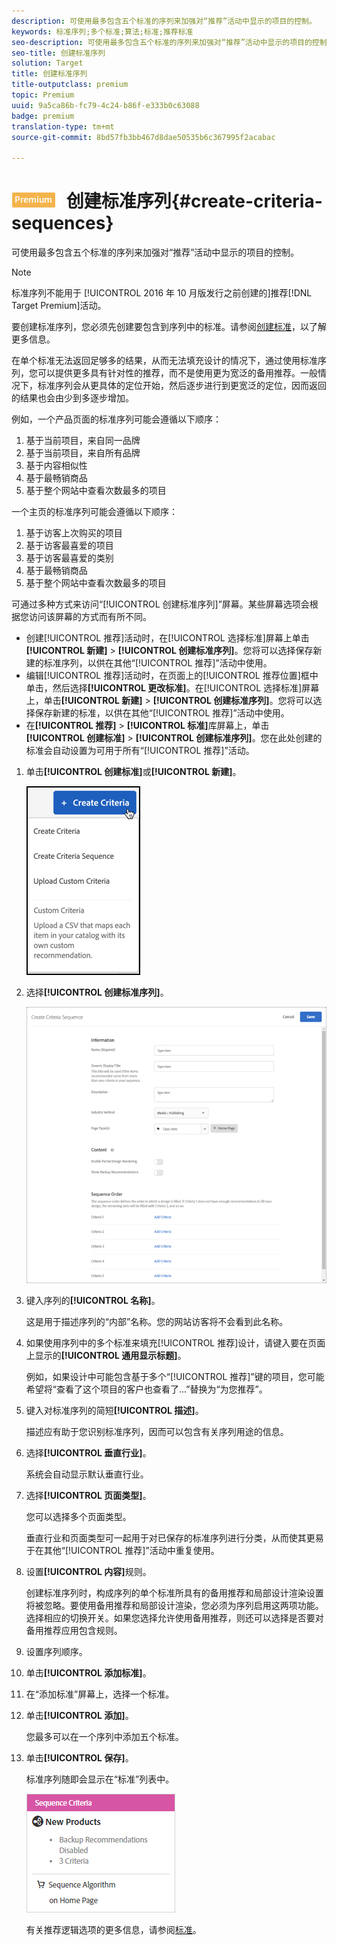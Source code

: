 ```yaml
---
description: 可使用最多包含五个标准的序列来加强对“推荐”活动中显示的项目的控制。
keywords: 标准序列;多个标准;算法;标准;推荐标准
seo-description: 可使用最多包含五个标准的序列来加强对“推荐”活动中显示的项目的控制。
seo-title: 创建标准序列
solution: Target
title: 创建标准序列
title-outputclass: premium
topic: Premium
uuid: 9a5ca86b-fc79-4c24-b86f-e333b0c63088
badge: premium
translation-type: tm+mt
source-git-commit: 8bd57fb3bb467d8dae50535b6c367995f2acabac

---
```



# ![PREMIUM](/help/assets/premium.png) 创建标准序列{#create-criteria-sequences}

可使用最多包含五个标准的序列来加强对“推荐”活动中显示的项目的控制。

>[!NOTE]
>
>标准序列不能用于 [!UICONTROL  2016 年 10 月版发行之前创建的]推荐[!DNL Target Premium]活动。

要创建标准序列，您必须先创建要包含到序列中的标准。请参阅[创建标准](../../c-recommendations/c-algorithms/create-new-algorithm.md#task_8A9CB465F28D44899F69F38AD27352FE)，以了解更多信息。

在单个标准无法返回足够多的结果，从而无法填充设计的情况下，通过使用标准序列，您可以提供更多具有针对性的推荐，而不是使用更为宽泛的备用推荐。一般情况下，标准序列会从更具体的定位开始，然后逐步进行到更宽泛的定位，因而返回的结果也会由少到多逐步增加。

例如，一个产品页面的标准序列可能会遵循以下顺序：

1. 基于当前项目，来自同一品牌
1. 基于当前项目，来自所有品牌
1. 基于内容相似性
1. 基于最畅销商品
1. 基于整个网站中查看次数最多的项目

一个主页的标准序列可能会遵循以下顺序：

1. 基于访客上次购买的项目
1. 基于访客最喜爱的项目
1. 基于访客最喜爱的类别
1. 基于最畅销商品
1. 基于整个网站中查看次数最多的项目

可通过多种方式来访问“[!UICONTROL 创建标准序列]”屏幕。某些屏幕选项会根据您访问该屏幕的方式而有所不同。

* 创建[!UICONTROL 推荐]活动时，在[!UICONTROL 选择标准]屏幕上单击&#x200B;**[!UICONTROL 新建]** &gt; **[!UICONTROL 创建标准序列]**。您将可以选择保存新建的标准序列，以供在其他“[!UICONTROL 推荐]”活动中使用。
* 编辑[!UICONTROL 推荐]活动时，在页面上的[!UICONTROL 推荐位置]框中单击，然后选择&#x200B;**[!UICONTROL 更改标准]**。在[!UICONTROL 选择标准]屏幕上，单击&#x200B;**[!UICONTROL 新建]** &gt; **[!UICONTROL 创建标准序列]**。您将可以选择保存新建的标准，以供在其他“[!UICONTROL 推荐]”活动中使用。
* 在&#x200B;**[!UICONTROL 推荐]** &gt; **[!UICONTROL 标准]**&#x200B;库屏幕上，单击&#x200B;**[!UICONTROL 创建标准]** &gt; **[!UICONTROL 创建标准序列]**。您在此处创建的标准会自动设置为可用于所有“[!UICONTROL 推荐]”活动。

1. 单击&#x200B;**[!UICONTROL 创建标准]**&#x200B;或&#x200B;**[!UICONTROL 新建]**。

   ![创建新标准](/help/c-recommendations/c-algorithms/assets/button_CreateCriteria_new.png)

1. 选择&#x200B;**[!UICONTROL 创建标准序列]**。

   ![](assets/CreateCriteriaSequence.png)

1. 键入序列的&#x200B;**[!UICONTROL 名称]**。

   这是用于描述序列的“内部”名称。您的网站访客将不会看到此名称。
1. 如果使用序列中的多个标准来填充[!UICONTROL 推荐]设计，请键入要在页面上显示的&#x200B;**[!UICONTROL 通用显示标题]**。

   例如，如果设计中可能包含基于多个“[!UICONTROL 推荐]”键的项目，您可能希望将“查看了这个项目的客户也查看了...”替换为“为您推荐”。
1. 键入对标准序列的简短&#x200B;**[!UICONTROL 描述]**。

   描述应有助于您识别标准序列，因而可以包含有关序列用途的信息。
1. 选择&#x200B;**[!UICONTROL 垂直行业]**。

   系统会自动显示默认垂直行业。
1. 选择&#x200B;**[!UICONTROL 页面类型]**。

   您可以选择多个页面类型。

   垂直行业和页面类型可一起用于对已保存的标准序列进行分类，从而使其更易于在其他“[!UICONTROL 推荐]”活动中重复使用。
1. 设置&#x200B;**[!UICONTROL 内容]**&#x200B;规则。

   创建标准序列时，构成序列的单个标准所具有的备用推荐和局部设计渲染设置将被忽略。要使用备用推荐和局部设计渲染，您必须为序列启用这两项功能。选择相应的切换开关。如果您选择允许使用备用推荐，则还可以选择是否要对备用推荐应用包含规则。
1. 设置序列顺序。

1. 单击&#x200B;**[!UICONTROL 添加标准]**。
1. 在“添加标准”屏幕上，选择一个标准。
1. 单击&#x200B;**[!UICONTROL 添加]**。

   您最多可以在一个序列中添加五个标准。
1. 单击&#x200B;**[!UICONTROL 保存]**。

   标准序列随即会显示在“标准”列表中。

   ![](assets/CriteriaSequenceCard.png)

   有关推荐逻辑选项的更多信息，请参阅[标准](../../c-recommendations/c-algorithms/algorithms.md#concept_4BD01DC437F543C0A13621C93A302750)。
